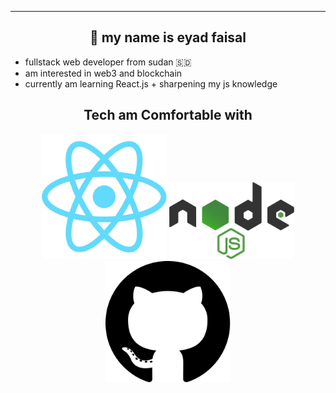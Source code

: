 ----------
<h2 align="center">🤝 my name is eyad faisal</h2>

- fullstack web developer from sudan 🇸🇩
- am interested in web3 and blockchain
- currently am learning React.js + sharpening my js knowledge


<h2 align="center">Tech am Comfortable with</h2>

<p align="center">
    <img src="react.png" width="200" title="React.js">
    <img src="node.png" width="200" title="node.js">
    <img src="github.png" width="200" title="github">

</p>
